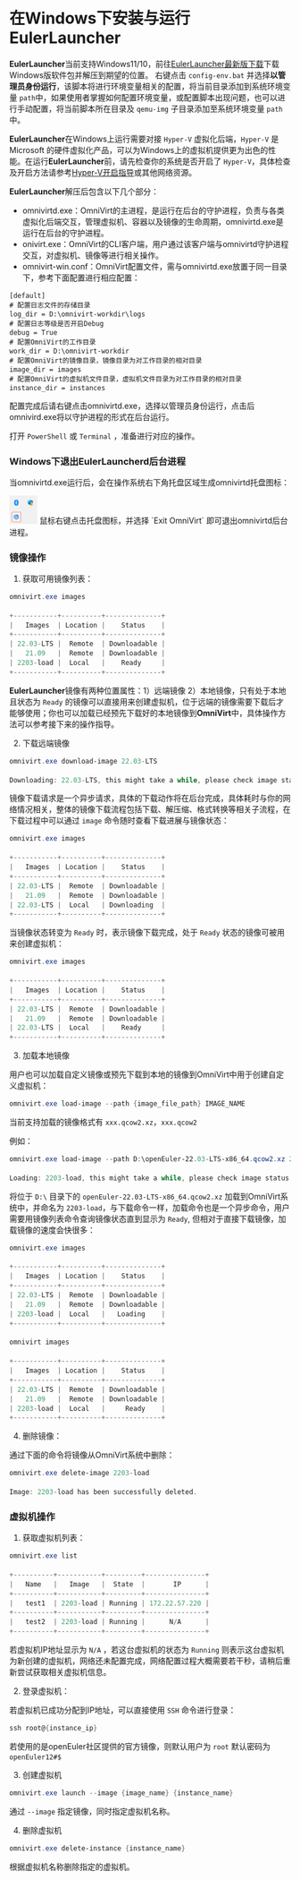 # 在Windows下安装与运行EulerLauncher
**EulerLauncher**当前支持Windows11/10，前往[EulerLauncher最新版下载][1]下载Windows版软件包并解压到期望的位置。
右键点击 `config-env.bat` 并选择**以管理员身份运行**，该脚本将进行环境变量相关的配置，将当前目录添加到系统环境变量 `path`中，如果使用者掌握如何配置环境变量，或配置脚本出现问题，也可以进行手动配置，将当前脚本所在目录及 `qemu-img` 子目录添加至系统环境变量 `path` 中。

**EulerLauncher**在Windows上运行需要对接 `Hyper-V` 虚拟化后端，`Hyper-V` 是 Microsoft 的硬件虚拟化产品，可以为Windows上的虚拟机提供更为出色的性能。在运行**EulerLauncher**前，请先检查你的系统是否开启了 `Hyper-V`，具体检查及开启方法请参考[Hyper-V开启指导][2]或其他网络资源。

**EulerLauncher**解压后包含以下几个部分：

- omnivirtd.exe：OmniVirt的主进程，是运行在后台的守护进程，负责与各类虚拟化后端交互，管理虚拟机、容器以及镜像的生命周期，omnivirtd.exe是运行在后台的守护进程。
- onivirt.exe：OmniVirt的CLI客户端，用户通过该客户端与omnivirtd守护进程交互，对虚拟机、镜像等进行相关操作。
- omnivirt-win.conf：OmniVirt配置文件，需与omnivirtd.exe放置于同一目录下，参考下面配置进行相应配置：

```Conf
[default]
# 配置日志文件的存储目录
log_dir = D:\omnivirt-workdir\logs
# 配置日志等级是否开启Debug
debug = True
# 配置OmniVirt的工作目录
work_dir = D:\omnivirt-workdir
# 配置OmniVirt的镜像目录，镜像目录为对工作目录的相对目录
image_dir = images
# 配置OmniVirt的虚拟机文件目录，虚拟机文件目录为对工作目录的相对目录
instance_dir = instances
```

配置完成后请右键点击omnivirtd.exe，选择以管理员身份运行，点击后omnivird.exe将以守护进程的形式在后台运行。

打开 `PowerShell` 或 `Terminal` ，准备进行对应的操作。

### Windows下退出EulerLauncherd后台进程

当omnivirtd.exe运行后，会在操作系统右下角托盘区域生成omnivirtd托盘图标：

<img src="./etc/images/tray-icon.png" width="10%" height="10%"/>
鼠标右键点击托盘图标，并选择 `Exit OmniVirt` 即可退出omnivirtd后台进程。

### 镜像操作

1. 获取可用镜像列表：
```PowerShell
omnivirt.exe images

+-----------+----------+--------------+
|   Images  | Location |    Status    |
+-----------+----------+--------------+
| 22.03-LTS |  Remote  | Downloadable |
|   21.09   |  Remote  | Downloadable |
| 2203-load |  Local   |    Ready     |
+-----------+----------+--------------+
```

**EulerLauncher**镜像有两种位置属性：1）远端镜像 2）本地镜像，只有处于本地且状态为 `Ready` 的镜像可以直接用来创建虚拟机，位于远端的镜像需要下载后才能够使用；你也可以加载已经预先下载好的本地镜像到**OmniVirt**中，具体操作方法可以参考接下来的操作指导。

2. 下载远端镜像

```PowerShell
omnivirt.exe download-image 22.03-LTS

Downloading: 22.03-LTS, this might take a while, please check image status with "images" command.
```

镜像下载请求是一个异步请求，具体的下载动作将在后台完成，具体耗时与你的网络情况相关，整体的镜像下载流程包括下载、解压缩、格式转换等相关子流程，在下载过程中可以通过 `image` 命令随时查看下载进展与镜像状态：

```PowerShell
omnivirt.exe images

+-----------+----------+--------------+
|   Images  | Location |    Status    |
+-----------+----------+--------------+
| 22.03-LTS |  Remote  | Downloadable |
|   21.09   |  Remote  | Downloadable |
| 22.03-LTS |  Local   | Downloading  |
+-----------+----------+--------------+
```


当镜像状态转变为 `Ready` 时，表示镜像下载完成，处于 `Ready` 状态的镜像可被用来创建虚拟机：

```PowerShell
omnivirt.exe images

+-----------+----------+--------------+
|   Images  | Location |    Status    |
+-----------+----------+--------------+
| 22.03-LTS |  Remote  | Downloadable |
|   21.09   |  Remote  | Downloadable |
| 22.03-LTS |  Local   |    Ready     |
+-----------+----------+--------------+
```

3. 加载本地镜像

用户也可以加载自定义镜像或预先下载到本地的镜像到OmniVirt中用于创建自定义虚拟机：

```PowerShell
omnivirt.exe load-image --path {image_file_path} IMAGE_NAME
```

当前支持加载的镜像格式有 `xxx.qcow2.xz`，`xxx.qcow2`

例如：

```PowerShell
omnivirt.exe load-image --path D:\openEuler-22.03-LTS-x86_64.qcow2.xz 2203-load

Loading: 2203-load, this might take a while, please check image status with "images" command.
```

将位于 `D:\` 目录下的 `openEuler-22.03-LTS-x86_64.qcow2.xz` 加载到OmniVirt系统中，并命名为 `2203-load`，与下载命令一样，加载命令也是一个异步命令，用户需要用镜像列表命令查询镜像状态直到显示为 `Ready`, 但相对于直接下载镜像，加载镜像的速度会快很多：

```PowerShell
omnivirt.exe images

+-----------+----------+--------------+
|   Images  | Location |    Status    |
+-----------+----------+--------------+
| 22.03-LTS |  Remote  | Downloadable |
|   21.09   |  Remote  | Downloadable |
| 2203-load |  Local   |   Loading    |
+-----------+----------+--------------+

omnivirt images

+-----------+----------+--------------+
|   Images  | Location |    Status    |
+-----------+----------+--------------+
| 22.03-LTS |  Remote  | Downloadable |
|   21.09   |  Remote  | Downloadable |
| 2203-load |  Local   |     Ready    |
+-----------+----------+--------------+
```

4. 删除镜像：

通过下面的命令将镜像从OmniVirt系统中删除：

```PowerShell
omnivirt.exe delete-image 2203-load

Image: 2203-load has been successfully deleted.
```

### 虚拟机操作

1. 获取虚拟机列表：

```Powershell
omnivirt.exe list

+----------+-----------+---------+---------------+
|   Name   |   Image   |  State  |       IP      |
+----------+-----------+---------+---------------+
|   test1  | 2203-load | Running | 172.22.57.220 |
+----------+-----------+---------+---------------+
|   test2  | 2203-load | Running |      N/A      |
+----------+-----------+---------+---------------+
```

若虚拟机IP地址显示为 `N/A` ，若这台虚拟机的状态为 `Running` 则表示这台虚拟机为新创建的虚拟机，网络还未配置完成，网络配置过程大概需要若干秒，请稍后重新尝试获取相关虚拟机信息。

2. 登录虚拟机：

若虚拟机已成功分配到IP地址，可以直接使用 `SSH` 命令进行登录：

```PowerShell
ssh root@{instance_ip}
```
若使用的是openEuler社区提供的官方镜像，则默认用户为 `root` 默认密码为 `openEuler12#$`

3. 创建虚拟机

```PowerShell
omnivirt.exe launch --image {image_name} {instance_name}
```

通过 `--image` 指定镜像，同时指定虚拟机名称。

4. 删除虚拟机
```PowerShell
omnivirt.exe delete-instance {instance_name}
```
根据虚拟机名称删除指定的虚拟机。

[1]: https://gitee.com/openeuler/omnivirt/releases
[2]: https://learn.microsoft.com/zh-cn/virtualization/hyper-v-on-windows/quick-start/enable-hyper-v